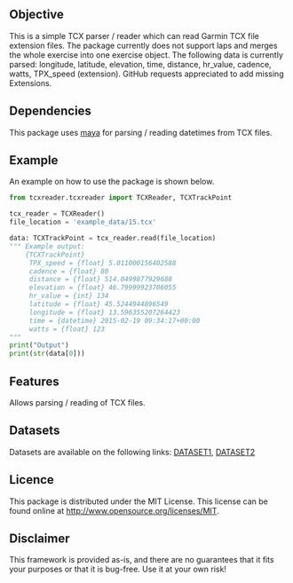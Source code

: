 ## Objective
This is a simple TCX parser / reader which can read Garmin TCX file extension files. The package currently does not support laps and merges the whole exercise into one exercise object. 
The following data is currently parsed: longitude, latitude, elevation, time, distance, hr_value, cadence, watts, TPX_speed (extension). GitHub requests appreciated to add missing Extensions.


## Dependencies
This package uses [maya](https://pypi.org/project/maya/) for parsing / reading datetimes from TCX files.

## Example
An example on how to use the package is shown below.
```python
from tcxreader.tcxreader import TCXReader, TCXTrackPoint

tcx_reader = TCXReader()
file_location = 'example_data/15.tcx'

data: TCXTrackPoint = tcx_reader.read(file_location)
""" Example output:
    {TCXTrackPoint}
	 TPX_speed = {float} 5.011000156402588
	 cadence = {float} 80
	 distance = {float} 514.0499877929688
	 elevation = {float} 46.79999923706055
	 hr_value = {int} 134
	 latitude = {float} 45.5244944896549
	 longitude = {float} 13.596355207264423
	 time = {datetime} 2015-02-19 09:34:17+00:00
	 watts = {float} 123
"""
print("Output")
print(str(data[0]))
```

## Features
Allows parsing / reading of TCX files.

## Datasets

Datasets are available on the following links: [DATASET1](http://iztok-jr-fister.eu/static/publications/Sport5.zip), [DATASET2](http://iztok-jr-fister.eu/static/css/datasets/Sport.zip)

## Licence

This package is distributed under the MIT License. This license can be found online at <http://www.opensource.org/licenses/MIT>.

## Disclaimer

This framework is provided as-is, and there are no guarantees that it fits your purposes or that it is bug-free. Use it at your own risk!